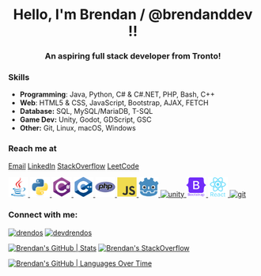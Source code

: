 <h1 align="center">Hello, I'm Brendan / @brendanddev !!</h1>
<h3 align="center">An aspiring full stack developer from Tronto!</h3>

### Skills
* **Programming**: Java, Python, C# & C#.NET, PHP, Bash, C++
* **Web**: HTML5 & CSS, JavaScript, Bootstrap, AJAX, FETCH 
* **Database:** SQL, MySQL/MariaDB, T-SQL
* **Game Dev:** Unity, Godot, GDScript, GSC
* **Other:** Git, Linux, macOS, Windows

### Reach me at
[Email](dileob23@gmail.com)
[LinkedIn](https://www.linkedin.com/in/brendan-dileo-bb39b4328/)
[StackOverflow](https://stackoverflow.com/users/24895390/brendan-d)
[LeetCode](https://leetcode.com/u/devbrendandileo/)

<p align="left">
    <a href="https://www.java.com" target="_blank" rel="noreferrer">
        <img src="https://raw.githubusercontent.com/devicons/devicon/master/icons/java/java-original.svg" alt="java" width="40" height="40"/>
    </a>
    <a href="https://www.python.org" target="_blank" rel="noreferrer">
        <img src="https://raw.githubusercontent.com/devicons/devicon/master/icons/python/python-original.svg" alt="python" width="40" height="40"/>
    </a>
    <a href="https://learn.microsoft.com/en-us/dotnet/csharp/" target="_blank" rel="noreferrer">
        <img src="https://raw.githubusercontent.com/devicons/devicon/master/icons/csharp/csharp-original.svg" alt="csharp" width="40" height="40"/>
    </a>
    <a href="https://isocpp.org/" target="_blank" rel="noreferrer">
        <img src="https://raw.githubusercontent.com/devicons/devicon/master/icons/cplusplus/cplusplus-original.svg" alt="cplusplus" width="40" height="40"/>
    </a>
    <a href="https://www.php.net" target="_blank" rel="noreferrer">
        <img src="https://raw.githubusercontent.com/devicons/devicon/master/icons/php/php-original.svg" alt="php" width="40" height="40"/>
    </a>
    <a href="https://developer.mozilla.org/en-US/docs/Web/JavaScript" target="_blank" rel="noreferrer">
        <img src="https://raw.githubusercontent.com/devicons/devicon/master/icons/javascript/javascript-original.svg" alt="javascript" width="40" height="40"/>
    </a>
    <a href="https://godotengine.org" target="_blank" rel="noreferrer">
        <img src="https://raw.githubusercontent.com/devicons/devicon/master/icons/godot/godot-original.svg" alt="godot" width="40" height="40"/>
    </a>
    <a href="https://unity.com/" target="_blank" rel="noreferrer">
        <img src="https://www.vectorlogo.zone/logos/unity3d/unity3d-icon.svg" alt="unity" width="40" height="40"/>
    </a>
    <a href="https://getbootstrap.com" target="_blank" rel="noreferrer">
        <img src="https://raw.githubusercontent.com/devicons/devicon/master/icons/bootstrap/bootstrap-plain-wordmark.svg" alt="bootstrap" width="40" height="40"/>
    </a>
    <a href="https://reactjs.org/" target="_blank" rel="noreferrer">
        <img src="https://raw.githubusercontent.com/devicons/devicon/master/icons/react/react-original-wordmark.svg" alt="react" width="40" height="40"/>
    </a>
    <a href="https://git-scm.com/" target="_blank" rel="noreferrer">
        <img src="https://www.vectorlogo.zone/logos/git-scm/git-scm-icon.svg" alt="git" width="40" height="40"/>
    </a>
</p>

<h3 align="left">Connect with me:</h3>
<p align="left">
<a href="https://dev.to/drendos" target="blank"><img align="center" src="https://raw.githubusercontent.com/rahuldkjain/github-profile-readme-generator/master/src/images/icons/Social/devto.svg" alt="drendos" height="30" width="40" /></a>
<a href="https://stackoverflow.com/users/devdrendos" target="blank"><img align="center" src="https://raw.githubusercontent.com/rahuldkjain/github-profile-readme-generator/master/src/images/icons/Social/stack-overflow.svg" alt="devdrendos" height="30" width="40" /></a>
</p>

[![Brendan's GitHub | Stats](https://stats.quira.sh/devDrendos/github?theme=dark)](https://quira.sh?utm_source=widgets&utm_campaign=devDrendos)
[![Brendan's StackOverflow](https://github-readme-stackoverflow.vercel.app/?userID=24895390)](https://stackoverflow.com/users/24895390/brendan-d)

[![Brendan's GitHub | Languages Over Time](https://stats.quira.sh/devDrendos/languages-over-time?theme=dark)](https://quira.sh?utm_source=widgets&utm_campaign=devDrendos)

